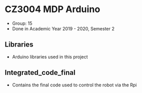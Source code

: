 # CZ3004 MDP Arduino
- Group: 15
- Done in Academic Year 2019 - 2020, Semester 2

## Libraries
- Arduino libraries used in this project

## Integrated_code_final
- Contains the final code used to control the robot via the Rpi